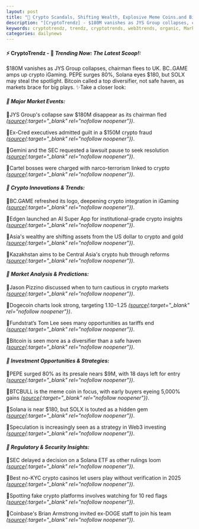 ```yaml
---
layout: post
title: "🌌 Crypto Scandals, Shifting Wealth, Explosive Meme Coins.and Bitcoin Last"
description: "[CryptoTrendz] - $180M vanishes as JYS Group collapses, chairman flees to UK. BC..GAME amps up crypto iGaming. PEPE surges 80%, Solana eyes $180, but SOLX may steal the spotlight. Bitcoin called a top diversifier, not safe haven, as markets brace for big plays."
keywords: cryptotrendz, trendz, cryptotrends, web3trends, organic, Market, Growth, Crypto, PEPE, SEC, Analyst, Token, XRP, Web3
categories: dailynews
---
```


#### ⚡ CryptoTrendz - 📌 *Trending Now: The Latest Scoop!:*

$180M vanishes as JYS Group collapses, chairman flees to UK. BC..GAME amps up crypto iGaming. PEPE surges 80%, Solana eyes $180, but SOLX may steal the spotlight. Bitcoin called a top diversifier, not safe haven, as markets brace for big plays. ✨Take a closer look:


#### *🔖 Major Market Events:*  

🔹JYS Group's collapse saw $180M disappear as its chairman fled *([source](https://s.avyag.com/ooqj){:target="_blank" rel="nofollow noopener"})*.  

🔹Ex-Cred executives admitted guilt in a $150M crypto fraud *([source](https://s.avyag.com/wnlo){:target="_blank" rel="nofollow noopener"})*.  

🔹Gemini and the SEC requested a lawsuit pause to seek resolution *([source](https://s.avyag.com/m8et){:target="_blank" rel="nofollow noopener"})*.  

🔹Cartel bosses were charged with narco-terrorism linked to crypto *([source](https://s.avyag.com/ghkt){:target="_blank" rel="nofollow noopener"})*.  

#### *🔖 Crypto Innovations & Trends:*  

🔹BC.GAME refreshed its logo, deepening crypto integration in iGaming *([source](https://s.avyag.com/qw4f){:target="_blank" rel="nofollow noopener"})*.  

🔹Edgen launched an AI Super App for institutional-grade crypto insights *([source](https://s.avyag.com/og7x){:target="_blank" rel="nofollow noopener"})*.  

🔹Asia's wealthy are shifting assets from the US dollar to crypto and gold *([source](https://s.avyag.com/ke1s){:target="_blank" rel="nofollow noopener"})*.  

🔹Kazakhstan aims to be Central Asia's crypto hub through reforms *([source](https://s.avyag.com/yt5y){:target="_blank" rel="nofollow noopener"})*.  

#### *🔖 Market Analysis & Predictions:*  

🔹Jason Pizzino discussed when to turn cautious in crypto markets *([source](https://s.avyag.com/kh1l){:target="_blank" rel="nofollow noopener"})*.  

🔹Dogecoin charts look strong, targeting $1.10-$1.25 *([source](https://s.avyag.com/2cdv){:target="_blank" rel="nofollow noopener"})*.  

🔹Fundstrat’s Tom Lee sees many opportunities as tariffs end *([source](https://s.avyag.com/hifp){:target="_blank" rel="nofollow noopener"})*.  

🔹Bitcoin is seen more as a diversifier than a safe haven *([source](https://s.avyag.com/zobl){:target="_blank" rel="nofollow noopener"})*.  

#### *🔖 Investment Opportunities & Strategies:*  

🔹PEPE surged 80% as its presale nears $9M, with 18 days left for entry *([source](https://s.avyag.com/o9ia){:target="_blank" rel="nofollow noopener"})*.  

🔹BTCBULL is the meme coin in focus, with early buyers eyeing 5,000% gains *([source](https://s.avyag.com/65bj){:target="_blank" rel="nofollow noopener"})*.  

🔹Solana is near $180, but SOLX is touted as a hidden gem *([source](https://s.avyag.com/ikwn){:target="_blank" rel="nofollow noopener"})*.  

🔹Speculation is increasingly seen as a strategy in Web3 investing *([source](https://s.avyag.com/tp0v){:target="_blank" rel="nofollow noopener"})*.  

#### *🔖 Regulatory & Security Insights:*  

🔹SEC delayed a decision on a Solana ETF as other rulings loom *([source](https://s.avyag.com/7nwa){:target="_blank" rel="nofollow noopener"})*.  

🔹Best no-KYC crypto casinos let users play without verification in 2025 *([source](https://s.avyag.com/9kwl){:target="_blank" rel="nofollow noopener"})*.  

🔹Spotting fake crypto platforms involves watching for 10 red flags *([source](https://s.avyag.com/ziqj){:target="_blank" rel="nofollow noopener"})*.  

🔹Coinbase's Brian Armstrong invited ex-DOGE staff to join his team *([source](https://s.avyag.com/j4gz){:target="_blank" rel="nofollow noopener"})*.